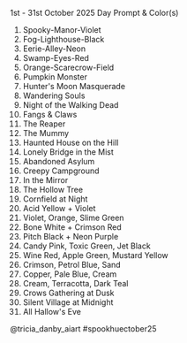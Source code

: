 1st - 31st October 2025
Day	Prompt & Color(s)
01.	Spooky-Manor-Violet
02.	Fog-Lighthouse-Black
03.	Eerie-Alley-Neon
04.	Swamp-Eyes-Red
05.	Orange-Scarecrow-Field
06.	Pumpkin Monster
07.	Hunter's Moon Masquerade
08.	Wandering Souls
09.	Night of the Walking Dead
10.	Fangs & Claws
11.	The Reaper
12.	The Mummy
13.	Haunted House on the Hill
14.	Lonely Bridge in the Mist
15.	Abandoned Asylum
16.	Creepy Campground
17.	In the Mirror
18.	The Hollow Tree
19.	Cornfield at Night
20.	Acid Yellow + Violet
21.	Violet, Orange, Slime Green
22.	Bone White + Crimson Red
23.	Pitch Black + Neon Purple
24.	Candy Pink, Toxic Green, Jet Black
25.	Wine Red, Apple Green, Mustard Yellow
26.	Crimson, Petrol Blue, Sand
27.	Copper, Pale Blue, Cream
28.	Cream, Terracotta, Dark Teal
29.	Crows Gathering at Dusk
30.	Silent Village at Midnight
31.	All Hallow's Eve



@tricia_danby_aiart
#spookhuectober25